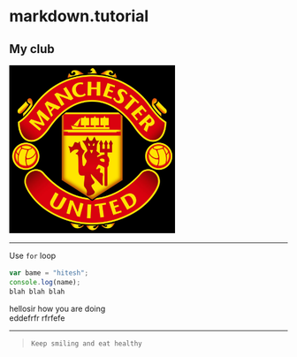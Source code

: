# markdown.tutorial

## My club
<!-- ![rohit maan](images/profile-pic.jpg width=300 "helloji") -->
<img src = "ManchesterUnited.jpg" width=300>

---

Use `for` loop
```javascript
var bame = "hitesh";
console.log(name);
blah blah blah 
```

hellosir how you are doing<br>
eddefrfr
rfrfefe
*******

>     Keep smiling and eat healthy
